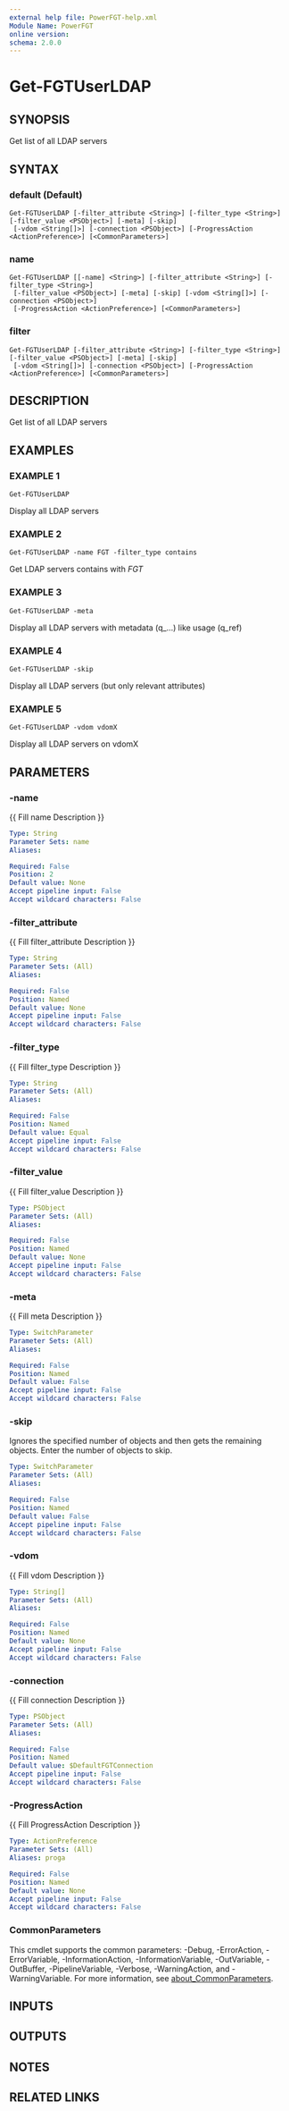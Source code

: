 ```yaml
---
external help file: PowerFGT-help.xml
Module Name: PowerFGT
online version:
schema: 2.0.0
---
```


# Get-FGTUserLDAP

## SYNOPSIS
Get list of all LDAP servers

## SYNTAX

### default (Default)
```
Get-FGTUserLDAP [-filter_attribute <String>] [-filter_type <String>] [-filter_value <PSObject>] [-meta] [-skip]
 [-vdom <String[]>] [-connection <PSObject>] [-ProgressAction <ActionPreference>] [<CommonParameters>]
```

### name
```
Get-FGTUserLDAP [[-name] <String>] [-filter_attribute <String>] [-filter_type <String>]
 [-filter_value <PSObject>] [-meta] [-skip] [-vdom <String[]>] [-connection <PSObject>]
 [-ProgressAction <ActionPreference>] [<CommonParameters>]
```

### filter
```
Get-FGTUserLDAP [-filter_attribute <String>] [-filter_type <String>] [-filter_value <PSObject>] [-meta] [-skip]
 [-vdom <String[]>] [-connection <PSObject>] [-ProgressAction <ActionPreference>] [<CommonParameters>]
```

## DESCRIPTION
Get list of all LDAP servers

## EXAMPLES

### EXAMPLE 1
```
Get-FGTUserLDAP
```

Display all LDAP servers

### EXAMPLE 2
```
Get-FGTUserLDAP -name FGT -filter_type contains
```

Get LDAP servers contains with *FGT*

### EXAMPLE 3
```
Get-FGTUserLDAP -meta
```

Display all LDAP servers with metadata (q_...) like usage (q_ref)

### EXAMPLE 4
```
Get-FGTUserLDAP -skip
```

Display all LDAP servers (but only relevant attributes)

### EXAMPLE 5
```
Get-FGTUserLDAP -vdom vdomX
```

Display all LDAP servers on vdomX

## PARAMETERS

### -name
{{ Fill name Description }}

```yaml
Type: String
Parameter Sets: name
Aliases:

Required: False
Position: 2
Default value: None
Accept pipeline input: False
Accept wildcard characters: False
```

### -filter_attribute
{{ Fill filter_attribute Description }}

```yaml
Type: String
Parameter Sets: (All)
Aliases:

Required: False
Position: Named
Default value: None
Accept pipeline input: False
Accept wildcard characters: False
```

### -filter_type
{{ Fill filter_type Description }}

```yaml
Type: String
Parameter Sets: (All)
Aliases:

Required: False
Position: Named
Default value: Equal
Accept pipeline input: False
Accept wildcard characters: False
```

### -filter_value
{{ Fill filter_value Description }}

```yaml
Type: PSObject
Parameter Sets: (All)
Aliases:

Required: False
Position: Named
Default value: None
Accept pipeline input: False
Accept wildcard characters: False
```

### -meta
{{ Fill meta Description }}

```yaml
Type: SwitchParameter
Parameter Sets: (All)
Aliases:

Required: False
Position: Named
Default value: False
Accept pipeline input: False
Accept wildcard characters: False
```

### -skip
Ignores the specified number of objects and then gets the remaining objects.
Enter the number of objects to skip.

```yaml
Type: SwitchParameter
Parameter Sets: (All)
Aliases:

Required: False
Position: Named
Default value: False
Accept pipeline input: False
Accept wildcard characters: False
```

### -vdom
{{ Fill vdom Description }}

```yaml
Type: String[]
Parameter Sets: (All)
Aliases:

Required: False
Position: Named
Default value: None
Accept pipeline input: False
Accept wildcard characters: False
```

### -connection
{{ Fill connection Description }}

```yaml
Type: PSObject
Parameter Sets: (All)
Aliases:

Required: False
Position: Named
Default value: $DefaultFGTConnection
Accept pipeline input: False
Accept wildcard characters: False
```

### -ProgressAction
{{ Fill ProgressAction Description }}

```yaml
Type: ActionPreference
Parameter Sets: (All)
Aliases: proga

Required: False
Position: Named
Default value: None
Accept pipeline input: False
Accept wildcard characters: False
```

### CommonParameters
This cmdlet supports the common parameters: -Debug, -ErrorAction, -ErrorVariable, -InformationAction, -InformationVariable, -OutVariable, -OutBuffer, -PipelineVariable, -Verbose, -WarningAction, and -WarningVariable. For more information, see [about_CommonParameters](http://go.microsoft.com/fwlink/?LinkID=113216).

## INPUTS

## OUTPUTS

## NOTES

## RELATED LINKS
